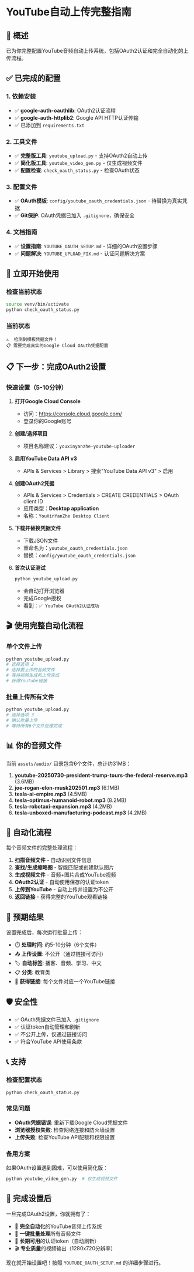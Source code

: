 # YouTube自动上传完整指南

## 🎯 概述

已为你完整配置YouTube音频自动上传系统，包括OAuth2认证和完全自动化的上传流程。

## ✅ 已完成的配置

### 1. 依赖安装
- ✅ **google-auth-oauthlib**: OAuth2认证流程
- ✅ **google-auth-httplib2**: Google API HTTP认证传输
- ✅ 已添加到 `requirements.txt`

### 2. 工具文件
- ✅ **完整版工具**: `youtube_upload.py` - 支持OAuth2自动上传
- ✅ **简化版工具**: `youtube_video_gen.py` - 仅生成视频文件
- ✅ **配置检查**: `check_oauth_status.py` - 检查OAuth状态

### 3. 配置文件
- ✅ **OAuth模板**: `config/youtube_oauth_credentials.json` - 待替换为真实凭据
- ✅ **Git保护**: OAuth凭据已加入 `.gitignore`，确保安全

### 4. 文档指南
- ✅ **设置指南**: `YOUTUBE_OAUTH_SETUP.md` - 详细的OAuth设置步骤
- ✅ **问题解决**: `YOUTUBE_UPLOAD_FIX.md` - 认证问题解决方案

## 🚀 立即开始使用

### 检查当前状态
```bash
source venv/bin/activate
python check_oauth_status.py
```

### 当前状态
```
⚠️  检测到模板凭据文件！
📋 需要完成真实的Google Cloud OAuth凭据配置
```

## 📋 下一步：完成OAuth2设置

### 快速设置（5-10分钟）

1. **打开Google Cloud Console**
   - 访问：https://console.cloud.google.com/
   - 登录你的Google账号

2. **创建/选择项目**
   - 项目名称建议：`youxinyanzhe-youtube-uploader`

3. **启用YouTube Data API v3**
   - APIs & Services > Library > 搜索"YouTube Data API v3" > 启用

4. **创建OAuth2凭据**
   - APIs & Services > Credentials > CREATE CREDENTIALS > OAuth client ID
   - 应用类型：**Desktop application**
   - 名称：`YouXinYanZhe Desktop Client`

5. **下载并替换凭据文件**
   - 下载JSON文件
   - 重命名为：`youtube_oauth_credentials.json`
   - 替换：`config/youtube_oauth_credentials.json`

6. **首次认证测试**
   ```bash
   python youtube_upload.py
   ```
   - 会自动打开浏览器
   - 完成Google授权
   - 看到：`✅ YouTube OAuth2认证成功`

## 🎬 使用完整自动化流程

### 单个文件上传
```bash
python youtube_upload.py
# 选择选项 2
# 选择要上传的音频文件
# 等待视频生成和上传完成
# 获得YouTube链接
```

### 批量上传所有文件
```bash
python youtube_upload.py
# 选择选项 3
# 确认批量上传
# 等待所有6个文件处理完成
```

## 📊 你的音频文件

当前 `assets/audio/` 目录包含6个文件，总计约31MB：

1. **youtube-20250730-president-trump-tours-the-federal-reserve.mp3** (3.6MB)
2. **joe-rogan-elon-musk202501.mp3** (6.1MB)
3. **tesla-ai-empire.mp3** (4.5MB) 
4. **tesla-optimus-humanoid-robot.mp3** (8.2MB)
5. **tesla-robotaxi-expansion.mp3** (4.2MB)
6. **tesla-unboxed-manufacturing-podcast.mp3** (4.2MB)

## 🔄 自动化流程

每个音频文件的完整处理流程：
1. **扫描音频文件** - 自动识别文件信息
2. **查找/生成缩略图** - 智能匹配或创建默认图片
3. **生成视频文件** - 音频+图片合成YouTube视频
4. **OAuth2认证** - 自动使用保存的认证token
5. **上传到YouTube** - 自动上传并设置为不公开
6. **返回链接** - 获得完整的YouTube观看链接

## 🎯 预期结果

设置完成后，每次运行批量上传：
- ⏱️ **处理时间**: 约5-10分钟（6个文件）
- 📤 **上传设置**: 不公开（通过链接可访问）
- 🏷️ **自动标签**: 播客、音频、学习、中文
- 📋 **分类**: 教育类
- 🔗 **获得链接**: 每个文件对应一个YouTube链接

## 🛡️ 安全性

- ✅ OAuth凭据文件已加入 `.gitignore`
- ✅ 认证token自动管理和刷新
- ✅ 不公开上传，仅通过链接访问
- ✅ 符合YouTube API使用条款

## 📞 支持

### 检查配置状态
```bash
python check_oauth_status.py
```

### 常见问题
- **OAuth凭据错误**: 重新下载Google Cloud凭据文件
- **浏览器授权失败**: 检查网络连接和防火墙设置
- **上传失败**: 检查YouTube API配额和权限设置

### 备用方案
如果OAuth设置遇到困难，可以使用简化版：
```bash
python youtube_video_gen.py  # 仅生成视频文件
```

## 🎉 完成设置后

一旦完成OAuth2设置，你就拥有了：
- 🤖 **完全自动化**的YouTube音频上传系统
- 📱 **一键批量处理**所有音频文件
- 🔄 **长期可用**的认证token（自动刷新）
- 🎬 **专业质量**的视频输出（1280x720分辨率）

现在就开始设置吧！按照 `YOUTUBE_OAUTH_SETUP.md` 的详细步骤进行。